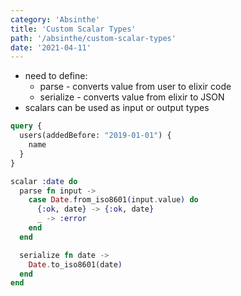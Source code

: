 ```yaml
---
category: 'Absinthe'
title: 'Custom Scalar Types'
path: '/absinthe/custom-scalar-types'
date: '2021-04-11'
---
```


- need to define:
  - parse - converts value from user to elixir code
  - serialize - converts value from elixir to JSON
- scalars can be used as input or output types

```graphql
query {
  users(addedBefore: "2019-01-01") {
    name
  }
}
```

```elixir
scalar :date do
  parse fn input ->
    case Date.from_iso8601(input.value) do
      {:ok, date} -> {:ok, date}
      _ -> :error
    end
  end

  serialize fn date ->
    Date.to_iso8601(date)
  end
end
```
